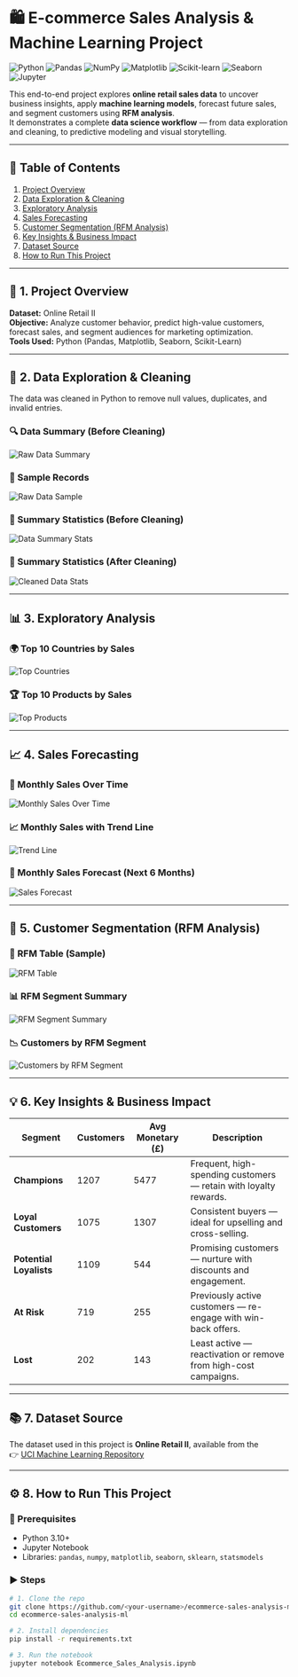 # 🛍️ E-commerce Sales Analysis & Machine Learning Project  
![Python](https://img.shields.io/badge/Python-3776AB?style=for-the-badge&logo=python&logoColor=white)
![Pandas](https://img.shields.io/badge/Pandas-150458?style=for-the-badge&logo=pandas&logoColor=white)
![NumPy](https://img.shields.io/badge/NumPy-013243?style=for-the-badge&logo=numpy&logoColor=white)
![Matplotlib](https://img.shields.io/badge/Matplotlib-11557C?style=for-the-badge&logo=plotly&logoColor=white)
![Scikit-learn](https://img.shields.io/badge/Scikit--Learn-F7931E?style=for-the-badge&logo=scikit-learn&logoColor=white)
![Seaborn](https://img.shields.io/badge/Seaborn-3776AB?style=for-the-badge)
![Jupyter](https://img.shields.io/badge/Jupyter-F37626?style=for-the-badge&logo=jupyter&logoColor=white)

This end-to-end project explores **online retail sales data** to uncover business insights, apply **machine learning models**, forecast future sales, and segment customers using **RFM analysis**.  
It demonstrates a complete **data science workflow** — from data exploration and cleaning, to predictive modeling and visual storytelling.

---

## 📑 Table of Contents
1. [Project Overview](#1-project-overview)  
2. [Data Exploration & Cleaning](#2-data-exploration--cleaning)  
3. [Exploratory Analysis](#3-exploratory-analysis)  
4. [Sales Forecasting](#4-sales-forecasting)  
5. [Customer Segmentation (RFM Analysis)](#5-customer-segmentation-rfm-analysis)  
6. [Key Insights & Business Impact](#6-key-insights--business-impact)  
7. [Dataset Source](#7-dataset-source)  
8. [How to Run This Project](#8-how-to-run-this-project)

---

## 🧭 1. Project Overview
**Dataset:** Online Retail II  
**Objective:** Analyze customer behavior, predict high-value customers, forecast sales, and segment audiences for marketing optimization.  
**Tools Used:** Python (Pandas, Matplotlib, Seaborn, Scikit-Learn)

---

## 🧹 2. Data Exploration & Cleaning
The data was cleaned in Python to remove null values, duplicates, and invalid entries.

### 🔍 Data Summary (Before Cleaning)
![Raw Data Summary](./images/Screenshot%202025-10-14%20000401.png?raw=1&v=2)

### 🧾 Sample Records
![Raw Data Sample](./images/Screenshot%202025-10-14%20000620.png?raw=1&v=2)

### 🧮 Summary Statistics (Before Cleaning)
![Data Summary Stats](./images/Screenshot%202025-10-14%20000912.png?raw=1&v=2)

### 🧮 Summary Statistics (After Cleaning)
![Cleaned Data Stats](./images/Screenshot%202025-10-14%20000931.png?raw=1&v=2)

---

## 📊 3. Exploratory Analysis

### 🌍 Top 10 Countries by Sales
![Top Countries](./images/Screenshot%202025-10-14%20001225.png?raw=1&v=2)

### 🏆 Top 10 Products by Sales
![Top Products](./images/Screenshot%202025-10-14%200012226.png?raw=1&v=2)

---

## 📈 4. Sales Forecasting

### 📅 Monthly Sales Over Time
![Monthly Sales Over Time](./images/Screenshot%202025-10-14%20001035.png?raw=1&v=2)

### 📈 Monthly Sales with Trend Line
![Trend Line](./images/Screenshot%202025-10-14%20001059.png?raw=1&v=2)

### 🔮 Monthly Sales Forecast (Next 6 Months)
![Sales Forecast](./images/Screenshot%202025-10-14%200012319.png?raw=1&v=2)

---

## 👥 5. Customer Segmentation (RFM Analysis)

### 🧾 RFM Table (Sample)
![RFM Table](./images/Screenshot%202025-10-14%20013756.png?raw=1&v=2)

### 📊 RFM Segment Summary
![RFM Segment Summary](./images/Screenshot%202025-10-14%20013902.png?raw=1&v=2)

### 📉 Customers by RFM Segment
![Customers by RFM Segment](./images/Screenshot%202025-10-14%20013923.png?raw=1&v=2)

---

## 💡 6. Key Insights & Business Impact

| Segment | Customers | Avg Monetary (£) | Description |
|----------|------------|------------------|--------------|
| **Champions** | 1207 | 5477 | Frequent, high-spending customers — retain with loyalty rewards. |
| **Loyal Customers** | 1075 | 1307 | Consistent buyers — ideal for upselling and cross-selling. |
| **Potential Loyalists** | 1109 | 544 | Promising customers — nurture with discounts and engagement. |
| **At Risk** | 719 | 255 | Previously active customers — re-engage with win-back offers. |
| **Lost** | 202 | 143 | Least active — reactivation or remove from high-cost campaigns. |

---

## 📚 7. Dataset Source
The dataset used in this project is **Online Retail II**, available from the  
👉 [UCI Machine Learning Repository](https://archive.ics.uci.edu/ml/datasets/Online+Retail+II)

---

## ⚙️ 8. How to Run This Project

### 🧩 Prerequisites
- Python 3.10+  
- Jupyter Notebook  
- Libraries: `pandas`, `numpy`, `matplotlib`, `seaborn`, `sklearn`, `statsmodels`

### ▶️ Steps
```bash
# 1. Clone the repo
git clone https://github.com/<your-username>/ecommerce-sales-analysis-ml.git
cd ecommerce-sales-analysis-ml

# 2. Install dependencies
pip install -r requirements.txt

# 3. Run the notebook
jupyter notebook Ecommerce_Sales_Analysis.ipynb
